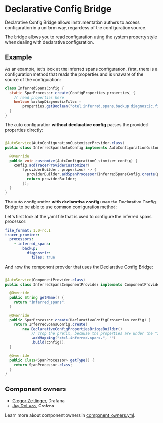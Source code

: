 # Declarative Config Bridge

Declarative Config Bridge allows instrumentation authors to access configuration in a uniform way,
regardless of the configuration source.

The bridge allows you to read configuration using the system property style when dealing with
declarative configuration.

## Example

As an example, let's look at the inferred spans configuration.
First, there is a configuration method that reads the properties and is unaware of the source of the
configuration:

```java
class InferredSpansConfig {
  static SpanProcessor create(ConfigProperties properties) {
    // read properties here
    boolean backupDiagnosticFiles =
        properties.getBoolean("otel.inferred.spans.backup.diagnostic.files", false);
  }
}
```

The auto configuration **without declarative config** passes the provided properties directly:

```java

@AutoService(AutoConfigurationCustomizerProvider.class)
public class InferredSpansAutoConfig implements AutoConfigurationCustomizerProvider {

  @Override
  public void customize(AutoConfigurationCustomizer config) {
    config.addTracerProviderCustomizer(
        (providerBuilder, properties) -> {
          providerBuilder.addSpanProcessor(InferredSpansConfig.create(properties));
          return providerBuilder;
        });
  }
}
```

The auto configuration **with declarative config** uses the Declarative Config Bridge to be able to
use common configuration method:

Let's first look at the yaml file that is used to configure the inferred spans processor:

```yaml
file_format: 1.0-rc.1
tracer_provider:
  processors:
    - inferred_spans:
        backup:
          diagnostic:
            files: true
```

And now the component provider that uses the Declarative Config Bridge:

```java

@AutoService(ComponentProvider.class)
public class InferredSpansComponentProvider implements ComponentProvider<SpanProcessor> {

  @Override
  public String getName() {
    return "inferred_spans";
  }

  @Override
  public SpanProcessor create(DeclarativeConfigProperties config) {
    return InferredSpansConfig.create(
        new DeclarativeConfigPropertiesBridgeBuilder()
            // crop the prefix, because the properties are under the "inferred_spans" processor
            .addMapping("otel.inferred.spans.", "")
            .build(config));
  }

  @Override
  public Class<SpanProcessor> getType() {
    return SpanProcessor.class;
  }
}
```

## Component owners

- [Gregor Zeitlinger](https://github.com/zeitlinger), Grafana
- [Jay DeLuca](https://github.com/jaydeluca), Grafana

Learn more about component owners in [component_owners.yml](../.github/component_owners.yml).
